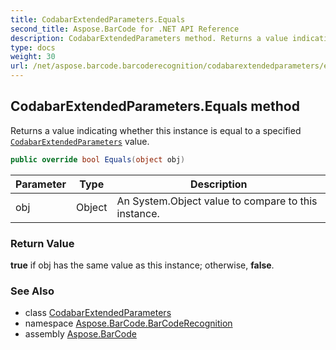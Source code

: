 ```yaml
---
title: CodabarExtendedParameters.Equals
second_title: Aspose.BarCode for .NET API Reference
description: CodabarExtendedParameters method. Returns a value indicating whether this instance is equal to a specified CodabarExtendedParameters value
type: docs
weight: 30
url: /net/aspose.barcode.barcoderecognition/codabarextendedparameters/equals/
---
```

## CodabarExtendedParameters.Equals method

Returns a value indicating whether this instance is equal to a specified [`CodabarExtendedParameters`](../) value.

```csharp
public override bool Equals(object obj)
```

| Parameter | Type | Description |
| --- | --- | --- |
| obj | Object | An System.Object value to compare to this instance. |

### Return Value

**true** if obj has the same value as this instance; otherwise, **false**.

### See Also

* class [CodabarExtendedParameters](../)
* namespace [Aspose.BarCode.BarCodeRecognition](../../../aspose.barcode.barcoderecognition/)
* assembly [Aspose.BarCode](../../../)


